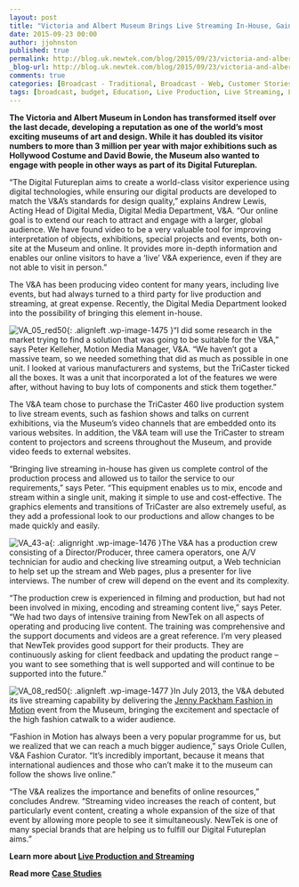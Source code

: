 ```yaml
---
layout: post
title: "Victoria and Albert Museum Brings Live Streaming In-House, Gains Global Audience"
date: 2015-09-23 00:00
author: jjohnston
published: true
permalink: http://blog.uk.newtek.com/blog/2015/09/23/victoria-and-albert-museum-brings-live-streaming-in-house-gains-global-audience/
_blog-url: http://blog.uk.newtek.com/blog/2015/09/23/victoria-and-albert-museum-brings-live-streaming-in-house-gains-global-audience/
comments: true
categories: [Broadcast - Traditional, Broadcast - Web, Customer Stories, Education, Live Production, TriCaster]
tags: [broadcast, budget, Education, Live Production, Live Streaming, Low Cost, Multi Camera, Reduce Expenses, TriCaster, Victoria and Albert Museum, Webcast]
---
```

**The Victoria and Albert Museum in London has transformed itself over the last decade, developing a reputation as one of the world’s most exciting museums of art and design. While it has doubled its visitor numbers to more than 3 million per year with major exhibitions such as Hollywood Costume and David Bowie, the Museum also wanted to engage with people in other ways as part of its Digital Futureplan.**

“The Digital Futureplan aims to create a world-class visitor experience using digital technologies, while ensuring our digital products are developed to match the V&A’s standards for design quality,” explains Andrew Lewis, Acting Head of Digital Media, Digital Media Department, V&A. “Our online goal is to extend our reach to attract and engage with a larger, global audience. We have found video to be a very valuable tool for improving interpretation of objects, exhibitions, special projects and events, both on-site at the Museum and online. It provides more in-depth information and enables our online visitors to have a ‘live’ V&A experience, even if they are not able to visit in person.”

The V&A has been producing video content for many years, including live events, but had always turned to a third party for live production and streaming, at great expense. Recently, the Digital Media Department looked into the possibility of bringing this element in-house.

![VA_05_red50](http://blog.uk.newtek.com/wp-content/uploads/2015/09/VA_05_red50.jpg){: .alignleft .wp-image-1475 }“I did some research in the market trying to find a solution that was going to be suitable for the V&A,” says Peter Kelleher, Motion Media Manager, V&A. “We haven’t got a massive team, so we needed something that did as much as possible in one unit. I looked at various manufacturers and systems, but the TriCaster ticked all the boxes. It was a unit that incorporated a lot of the features we were after, without having to buy lots of components and stick them together.”

The V&A team chose to purchase the TriCaster 460 live production system to live stream events, such as fashion shows and talks on current exhibitions, via the Museum’s video channels that are embedded onto its various websites. In addition, the V&A team will use the TriCaster to stream content to projectors and screens throughout the Museum, and provide video feeds to external websites.

“Bringing live streaming in-house has given us complete control of the production process and allowed us to tailor the service to our requirements,” says Peter. “This equipment enables us to mix, encode and stream within a single unit, making it simple to use and cost-effective. The graphics elements and transitions of TriCaster are also extremely useful, as they add a professional look to our productions and allow changes to be made quickly and easily.

![VA_43-a](http://blog.uk.newtek.com/wp-content/uploads/2015/09/VA_43-a.jpg){: .alignright .wp-image-1476 }The V&A has a production crew consisting of a Director/Producer, three camera operators, one A/V technician for audio and checking live streaming output, a Web technician to help set up the stream and Web pages, plus a presenter for live interviews. The number of crew will depend on the event and its complexity.

“The production crew is experienced in filming and production, but had not been involved in mixing, encoding and streaming content live,” says Peter. “We had two days of intensive training from NewTek on all aspects of operating and producing live content. The training was comprehensive and the support documents and videos are a great reference. I’m very pleased that NewTek provides good support for their products. They are continuously asking for client feedback and updating the product range – you want to see something that is well supported and will continue to be supported into the future.”

![VA_08_red50](http://blog.uk.newtek.com/wp-content/uploads/2015/09/VA_08_red50.jpg){: .alignleft .wp-image-1477 }In July 2013, the V&A debuted its live streaming capability by delivering the [Jenny Packham Fashion in Motion](http://www.vam.ac.uk/content/articles/f/fashion-in-motion-jenny-packham/) event from the Museum, bringing the excitement and spectacle of the high fashion catwalk to a wider audience.

“Fashion in Motion has always been a very popular programme for us, but we realized that we can reach a much bigger audience,” says Oriole Cullen, V&A Fashion Curator. “It’s incredibly important, because it means that international audiences and those who can’t make it to the museum can follow the shows live online.”

“The V&A realizes the importance and benefits of online resources,” concludes Andrew. “Streaming video increases the reach of content, but particularly event content, creating a whole expansion of the size of that event by allowing more people to see it simultaneously. NewTek is one of many special brands that are helping us to fulfill our Digital Futureplan aims.”

**Learn more about [Live Production and Streaming](http://www.uk.newtek.com/solutions/live-production-a-streaming.html)**

**Read more [Case Studies](http://blog.newtek.com/category/customer-stories/)**
<div id="wp_rp_first" class="wp_rp_wrap wp_rp_vertical_m"></div>

